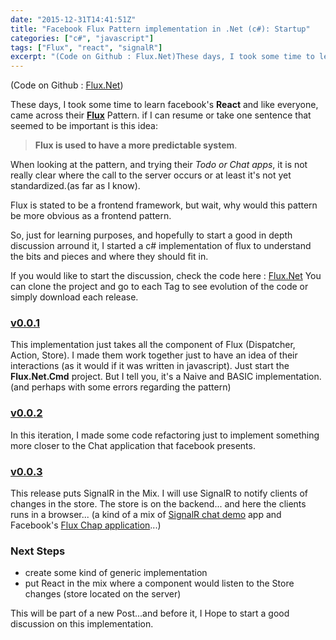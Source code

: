 ```yaml
---
date: "2015-12-31T14:41:51Z"
title: "Facebook Flux Pattern implementation in .Net (c#): Startup"
categories: ["c#", "javascript"]
tags: ["Flux", "react", "signalR"]
excerpt: "(Code on Github : Flux.Net)These days, I took some time to learn facebook's React and like everyone..."
---
```


(Code on Github : [Flux.Net](https://github.com/CedricDumont/Flux.Net))

These days, I took some time to learn facebook's **React** and like everyone, came across their **[Flux](https://facebook.github.io/flux/docs/overview.html#content)** Pattern. if I can resume or take one sentence that seemed to be important is this idea:

> **Flux is used to have a more predictable system**.

When looking at the pattern, and trying their _Todo or Chat apps_, it is not really clear where the call to the server occurs or at least it's not yet standardized.(as far as I know).

Flux is stated to be a frontend framework, but wait, why would this pattern be more obvious as a frontend pattern. 

So, just for learning purposes, and hopefully to start a good in depth discussion arround it, I started a c# implementation of flux to understand the bits and pieces and where they should fit in.

If you would like to start the discussion, check the code here : [Flux.Net](https://github.com/CedricDumont/Flux.Net)
You can clone the project and go to each Tag to see evolution of the code or simply download each release.

### [v0.0.1](https://github.com/CedricDumont/Flux.Net/releases/tag/v0.0.1)

This implementation just takes all the component of Flux (Dispatcher, Action, Store). I made them work together just to have an idea of their interactions (as it would if it was written in javascript).
Just start the **Flux.Net.Cmd** project. But I tell you, it's a Naive and BASIC implementation. (and perhaps with some errors regarding the pattern)

### [v0.0.2](https://github.com/CedricDumont/Flux.Net/releases/tag/v0.0.2)

In this iteration, I made some code refactoring just to implement something more closer to the Chat application that facebook presents.

### [v0.0.3](https://github.com/CedricDumont/Flux.Net/releases/tag/v.0.0.3)

This release puts SignalR in the Mix. I will use SignalR to notify clients of changes in the store. The store is on the backend... and here the clients runs in a browser... (a kind of a mix of [SignalR chat demo](http://www.asp.net/signalr/overview/getting-started/tutorial-getting-started-with-signalr) app and Facebook's [Flux Chap application](https://facebook.github.io/flux/docs/chat.html#content)...)

### Next Steps

* create some kind of generic implementation
* put React in the mix where a component would listen to the Store changes (store located on the server)

This will be part of a new Post...and before it, I Hope to start a good discussion on this implementation.

